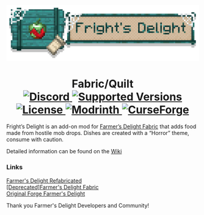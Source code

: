 <br>
<div style="text-align: center;">
    <img src="banner.png" alt="Banner">
</div>

<h1 style="text-align: center;">Fabric/Quilt <br>
    <a href="https://discord.gg/mbuDBHHUws">
        <img src="https://img.shields.io/discord/1159501560997498952?color=5865f2&label=Discord&style=flat" alt="Discord">
    </a>
    <a href="https://legacy.curseforge.com/minecraft/mc-mods/frights-delight/files">
        <img src="https://cf.way2muchnoise.eu/versions/927591.svg" alt="Supported Versions">
    </a>
    <a href="https://github.com/ChefMooon/frights-delight/blob/main/LICENSE">
        <img src="https://img.shields.io/github/license/ChefMooon/frights-delight?style=flat&color=900c3f" alt="License">
    </a>
    <a href="https://modrinth.com/mod/frights-delight">
        <img src="https://img.shields.io/modrinth/dt/awWvXlb2?logo=modrinth&label=&suffix=%20&color=242629&labelColor=5ca424&logoColor=1c1c1c" alt="Modrinth">
    </a>
    <a href="https://curseforge.com/minecraft/mc-mods/frights-delight">
        <img src="https://cf.way2muchnoise.eu/927591.svg" alt="CurseForge">
    </a>

</h1>

Fright’s Delight is an add-on mod for [Farmer’s Delight Fabric](https://modrinth.com/mod/farmers-delight-fabric) that adds food made from hostile mob drops. Dishes are created with a “Horror” theme, consume with caution.

Detailed information can be found on the [Wiki](https://github.com/ChefMooon/frights-delight/wiki)

### Links

[Farmer's Delight Refabricated](https://modrinth.com/mod/farmers-delight-refabricated)<br>
[[Deprecated]Farmer's Delight Fabric](https://modrinth.com/mod/farmers-delight-fabric)<br>
[Original Forge Farmer's Delight](https://modrinth.com/mod/farmers-delight)

Thank you Farmer's Delight Developers and Community!
